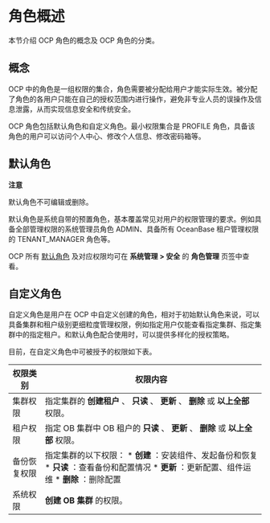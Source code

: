 角色概述 
=========================

本节介绍 OCP 角色的概念及 OCP 角色的分类。

概念 
-----------------------

OCP 中的角色是一组权限的集合，角色需要被分配给用户才能实际生效。被分配了角色的各用户只能在自己的授权范围内进行操作，避免非专业人员的误操作及信息泄露，从而实现信息安全和传统安全。

OCP 角色包括默认角色和自定义角色。最小权限集合是 PROFILE 角色，具备该角色的用户可以访问个人中心、修改个人信息、修改密码箱等。

**默认角色** 
-----------------------------

**注意**



默认角色不可编辑或删除。

默认角色是系统自带的预置角色，基本覆盖常见对用户的权限管理的要求。例如具备全部管理权限的系统管理员角色 ADMIN、具备所有 OceanBase 租户管理权限的 TENANT_MANAGER 角色等。

OCP 所有 [默认角色](/zh-CN/3.ob-cloud-platform/12.appendix/18.ocp-default-roles.md) 及对应权限均可在 **系统管理 \> 安全** 的 **角色管理** 页签中查看。

**自定义角色** 
------------------------------

自定义角色是用户在 OCP 中自定义创建的角色，相对于初始默认角色来说，可以具备集群和租户级别更细粒度管理权限，例如指定用户仅能查看指定集群、指定集群中的指定租户。和默认角色配合使用时，可以提供多样化的授权策略。

目前，在自定义角色中可被授予的权限如下表。


|        **权限类别**        |                                                                                                                                    **权限内容**                                                                                                                                    |
|------------------------|--------------------------------------------------------------------------------------------------------------------------------------------------------------------------------------------------------------------------------------------------------------------------------|
| 集群权限                   | 指定集群的 **创建租户** 、 **只读** 、 **更新** 、 **删除** 或 **以上全部** 权限。                                                                                                                                                                                                                       |
| 租户权限                   | 指定 OB 集群中 OB 租户的 **只读** 、 **更新** 、 **删除** 或 **以上全部** 权限。                                                                                                                                                                                                                       |
| 备份恢复权限 | 指定集群的以下权限： * **创建** ：安装组件、发起备份和恢复  * **只读** ：查看备份和配置情况  * **更新** ：更新配置、组件运维  * **删除** ：删除配置   |
| 系统权限                   | **创建 OB 集群** 的权限。                                                                                                                                                                                                                                                              |



